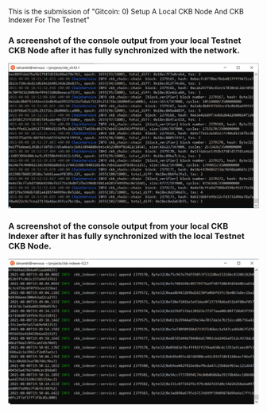 

This is the submission of "Gitcoin: 0) Setup A Local CKB Node And CKB Indexer For The Testnet"


### A screenshot of the console output from your local Testnet CKB Node after it has fully synchronized with the network.

![](https://github.com/L-KH/NervousHackathon/blob/main/Gitcoin0/ckb.png)

### A screenshot of the console output from your local CKB Indexer after it has fully synchronized with the local Testnet CKB Node.

![](https://github.com/L-KH/NervousHackathon/blob/main/Gitcoin0/ckb%20indexer.png)
